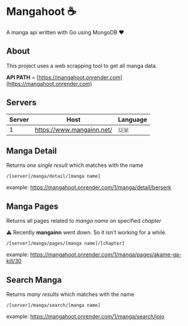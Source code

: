 # Mangahoot :coffee:
A manga api written with Go using MongoDB :heart: 

##  About  
This project uses a web scrapping tool to get all manga data.

**API PATH** = [https://mangahoot.onrender.com](https://mangahoot.onrender.com) 

## Servers

| Server  |  Host  | Language |
| --- | --- | --- |
| 1 | https://www.mangainn.net/ | :us_outlying_islands: |

## Manga Detail
Returns *one single result* which matches with the name
```
/[server]/manga/detail/[manga name]
```
example: https://mangahoot.onrender.com/1/manga/detail/berserk

## Manga Pages
Returns all pages related to *manga name* on specified *chapter*

:warning: Recently **mangainn** went down. So it isn't working for a while.

```
/[server]/manga/pages/[manga name]/[chapter]
```
example: https://mangahoot.onrender.com/1/manga/pages/akame-ga-kill/30

## Search Manga
Returns *many results* which matches with the name
```
/[server]/manga/search/[manga name]
```
example: https://mangahoot.onrender.com/1/manga/search/jojo

